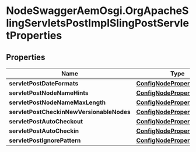 # NodeSwaggerAemOsgi.OrgApacheSlingServletsPostImplSlingPostServletProperties

## Properties
Name | Type | Description | Notes
------------ | ------------- | ------------- | -------------
**servletPostDateFormats** | [**ConfigNodePropertyArray**](ConfigNodePropertyArray.md) |  | [optional] 
**servletPostNodeNameHints** | [**ConfigNodePropertyArray**](ConfigNodePropertyArray.md) |  | [optional] 
**servletPostNodeNameMaxLength** | [**ConfigNodePropertyInteger**](ConfigNodePropertyInteger.md) |  | [optional] 
**servletPostCheckinNewVersionableNodes** | [**ConfigNodePropertyBoolean**](ConfigNodePropertyBoolean.md) |  | [optional] 
**servletPostAutoCheckout** | [**ConfigNodePropertyBoolean**](ConfigNodePropertyBoolean.md) |  | [optional] 
**servletPostAutoCheckin** | [**ConfigNodePropertyBoolean**](ConfigNodePropertyBoolean.md) |  | [optional] 
**servletPostIgnorePattern** | [**ConfigNodePropertyString**](ConfigNodePropertyString.md) |  | [optional] 


